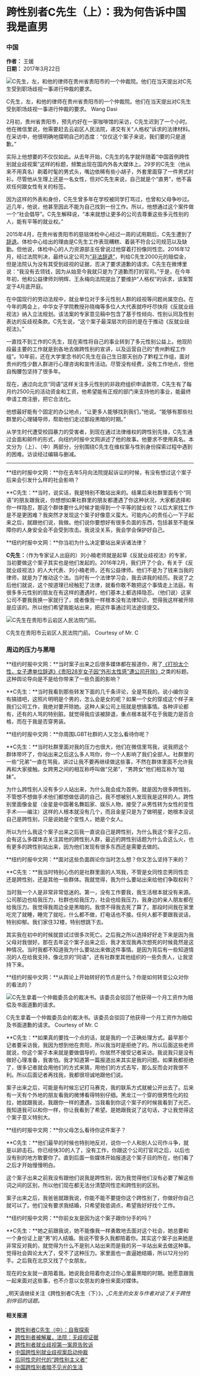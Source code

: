 # 跨性别者C先生（上）：我为何告诉中国我是直男

### 中国

**作者：** 王媛  
**日期：** 2017年3月22日  

![C先生，左，和他的律师在贵州省贵阳市的一个仲裁院。他们在当天提出对C先生受到职场歧视一事进行仲裁的要求。](https://static01.nyt.com/images/2016/04/12/world/11CHINATRANS-web1/11CHINATRANS-web1-master1050-v2.jpg)

C先生，左，和他的律师在贵州省贵阳市的一个仲裁院。他们在当天提出对C先生受到职场歧视一事进行仲裁的要求。 Wang Dasi

2月初，贵州省贵阳市，预先约好在一家咖啡馆的采访，C先生迟到了一个小时。他在微信里说，他需要赶去云岩区人民法院，递交有关“人格权”诉求的法律材料。在采访中，他很明确地摆明自己的态度：“仅仅这个案子来说，我们要的只是道歉。”

实际上他想要的不仅仅如此。从去年开始，C先生的名字就伴随着“中国首例跨性别就业歧视案”这样的标题，频繁出现在国内外各大媒体上。29岁的C先生（他从来不用真名）剃着时髦的男式头，嘴边依稀有些小胡子，外套里面穿了一件男式衬衫。尽管他从生理上还是一名女性，但对C先生来说，自己就是个“直男”，他不喜欢任何跟女性有关的标签。

因为这样的外表和身份，C先生曾多年在学校被同学打骂过，也曾和父母争吵过。近几年，他说，他甚至因此不能为自己找到一份工作。所以，他想通过这个案件做一个“社会倡导”。C先生解释说，“本来就想让更多的公司去尊重这些多元性别的人，能有平等的就业权。”

2015年4月，在贵州省贵阳市的慈铭体检中心经过一周的试用期后，C先生遭到了[辞退](http://cn.nytimes.com/china/20160412/c12chinatrans/)。体检中心给出的理由是C先生工作表现糟糕、着装不符合公司规范以及缺勤。但他说，体检中心的人力资源部主任曾说过他穿着打扮像同性恋。2016年12月，经过法院判决，最终认定公司为[“非法辞退”](http://cn.nytimes.com/china/20170103/china-transgender-lawsuit/)，判给C先生2000元的赔偿金，但是法院认为没有其受到歧视的证据，否决了要求道歉的请求。C先生在微博里说：“我没有去领钱，因为从始至今我就只是为了道歉而打的官司。”于是，在今年年初，他和公益律师刘明辉、王永梅向法院提出了要维护“人格权”的诉求，该案暂定于4月底开庭。

在中国现行的劳动法规中，就业单位对于多元性别人群的歧视等问题尚属空白。在今年的两会上，中华女子学院教授孙晓梅等多位人大代表就呼吁尽快将《反就业歧视法》纳入立法规划。该法案的专家意见稿中包含了基于性倾向、性别认同及性别表达的反歧视条款。C先生说，“这个案子最深层次的目的是在于推动《反就业歧视法》。”

一直找不到工作的C先生，现在索性将自己的事业转到了多元性别公益上。他现阶段最主要的工作就是到各地去做跨性别的宣讲，以及运营自己的“贵州黔程工作组”。10年前，还在大学里念书的C先生在自己生日那天创办了黔程工作组，面对贵州的性少数人群进行心理咨询和宣传活动。尽管没有经费，没有工作地点，但他自掏腰包坚持了很多年。

现在，通过向北京“同语”这样关注多元性别的非政府组织申请款项，C先生有了每月约2500元的活动资金和工资，他希望能有正规的部门来支持他的事业，能最终申请工商注册，把它合法化。

他想最好能有个固定的办公地点，“让更多人能够找到我们，”他说。“能够有那些社群里的心理辅导师，帮助他们走过那段黑暗的时期。”

从学生时代遭受校园暴力的受害者，到现在通过法律维权的跨性别先锋，C先生通过会面和邮件的形式，向纽约时报中文网讲述了他的故事。他要求不使用真名。本文分为（上）、（中）两部分，分别围绕C先生在维权案与性别身份探索过程中遇到的困难。访谈经过编辑与删减。

---

**纽约时报中文网：**你在去年5月向法院提起诉讼的时候，有没有想过这个案子后来会引发什么样的社会影响？

**C先生：**当时，说实话，我是特别不敢站出来的。结果后来社群里面有个“同语”的朋友跟我说，你想想如果社群里的朋友都遭遇了你这种状况，大家都选择和你一样隐忍，那这个群体要什么时候才能得到一个平等的就业权？以后大家找工作是不是更困难？我突然才发现这个案子好像意义蛮大。可能内心的责任心一下子起来之后，就跟他们说，我做。他们说你要想好有很多负面的东西，包括甚至不能保障你的人身安全会不会受到攻击。我说没关系，我会学会保护好自己。

**纽约时报中文网：**你当初为什么决定要站出来诉诸法律？

**C先生：**（作为专家证人出庭的）刘小楠老师就是起草《反就业歧视法》的专家，当初要做这个案子其实也是他们发起的。2016年2月，我们开了个会，有关于《反就业歧视法》的人大代表、刘小楠老师，还有公益律师。他们不是为了钱来当我的律师，就是为了推动这个法。当时有一个法律学习会，我去讲我的经历。我说了之后他们就说，这个按道理已经触犯了法律，就看你敢不敢把这个事情走上法庭。有很多多元性别的朋友在有这样的遭遇时，他们基本上都选择隐忍。（他们说）这家公司不要我我换一家就行了，或者像我一样根本没有法律知识，觉得我这样被开除是应该的。所以他们希望我能站出来，把这件事通过司法途径提交。

![C先生在贵阳市云岩区人民法院门前。](https://static01.nyt.com/images/2017/03/21/admin/cn-trans4/cn-trans4-jumbo.jpg)

C先生在贵阳市云岩区人民法院门前。 Courtesy of Mr. C

### 周边的压力与黑暗

**纽约时报中文网：**当时案子出来之后很多媒体都在报道你，用了[《打扮太个性，女子遭单位辞退》](http://www.gywb.cn/content/2016-03/10/content_4681590.htm)[《贵阳28岁女子因“外形太性感”遭公司开除》](http://gz.people.com.cn/n2/2016/0310/c361324-27908506-2.html)之类的标题。这种舆论导向是不是给你带来了一些负面的影响？

**C先生：**当时我看到那些转发下面的几千条评论，全是骂我的。说小编你没有搞错吧，这照片明明是个男的，怎么会是女的呢？如果一个女的穿成这个样子来我们公司工作，我绝对要开除她。这种人来公司上班就是想搞事情。各种评论都有，还有的人骂的特别脏。就觉得我应该被辞退，重点根本就不在于我能力是否合格，而在于我是否穿男装。

**纽约时报中文网：**你周围LGBT社群的人又怎么看待你呢？

**C先生：**当时社群里面对我的压力也很大，他们在微信里骂我，说我把这个群体带坏了，你站出来之后这么多人骂你，你一个人影响了我们全部人。社群里的一些“兄弟”一直在骂我，讲过让我不要再继续做这些事，不然在群体里面不允许我再和大家接触。女跨男之间的相互称呼叫做“兄弟”，“男跨女”他们相互称为“姐妹”。

为什么跨性别人没有多少人站出来，为什么我会成为首例，就是因为很多跨性别，不管想不想做手术他们都想做低调的自己，我不想被别人发现我是这样的人。跨性别里面像金星（金星是中国著名舞蹈家、娱乐人物，接受了从男性转为女性的变性手术——编注）这样的人根本就没有几个，而且金星只是为了做明星，她根本没说自己是跨性别，只是说她是个变性人，她是个女人。

所以为什么我这个案子出来之后我一直说自己是跨性别，为什么我这个案子之后，会有这么多媒体去关注其他的跨性别人群，最近的跨性别话题为什么会这么火，也有更多的跨性别站出来，因为他们发现有很多东西还是需要去做的。

**纽约时报中文网：**面对这些负面舆论你当时怎么想？你又怎么坚持下来的？

**C先生：**我当时特别心伤的是社群里面的人骂我，不管是女同性恋男同性恋还是跨性别，还是其他一些群体。我就觉得，我为什么要站出来给他们争取权利？

当时我一个人是非常非常低迷的。第一，没有工作要我，我生活根本就没有来源。公司那边也给我压力，社群也给我压力，社会也给我压力，我身边的亲人朋友都在给我压力。我觉得我周边全是黑暗的。我恨不得我去死了算了。那段时间我在家里吃完了就睡，睡完了就吃，什么都不做，打电话也不接。任何人都不要跟我说话，特别抑郁。我们家住32楼，特别想跳下去。

其实我在初中的时候就尝试过很多次死亡。之后我之所以选择好好走下来是因为我父母对我很好。那在去年这个案子出来之后，我才发现我再次想死的时候竟然是这种情况。当时我都不知道我为什么要站出来做这件事情。是因为背后有一些知道情况的人在给我支持，像北京的“同语”，还有社群里其他组织的一些负责人，让我坚持下来。

**纽约时报中文网：**从舆论上开始转好的节点是什么？你是如何转变公众对你的看法的？

![C先生拿着一个仲裁委员会的裁决书。该委员会驳回了他获得一个月工资作为赔偿及书面道歉的请求。](https://static01.nyt.com/images/2016/05/11/world/11chinagender/11chinagender-jumbo-v2.jpg)

C先生拿着一个仲裁委员会的裁决书。该委员会驳回了他获得一个月工资作为赔偿及书面道歉的请求。 Courtesy of Mr. C

**C先生：**如果真的要找一个点的话，就是我的一个正确处理方式。最早那个记者要采访我，我因为想到他在贵阳，所以我当时是拒绝了的。所以后面这些老师就说，你这个案子本来就是要做倡导的，你居然不接受记者采访。我说我只是没有做好心理准备，我害怕。我才知道第一篇报道出来其实是我的问题。如果我都拒绝了，很多记者就会用他们的方式来猜，用他们的方式去写，那么反而会对我很不利。所以后面记者再找我，我都很坦诚地跟他们说。

案子出来之后，可能是有时候忘记打马赛克，我的联系方式就被公开出去了。后来有一天有个外地的朋友看我的微博看得特别仔细。黑龙江一个穿的很男性化的拉拉，她就跟我说，我跟你一样的遭遇，当我看到你这个案子的时候我看到了光芒。我知道我可以和你一样，你让我看到了希望。是她跟我说了这句话，才让我觉得这个案子意义特别大。

**纽约时报中文网：**你父母怎么看待你这件案子？

**C先生：**他们最早的时候也特别地反对，说你一个人和别人公司作斗争，就是以卵击石。你已经快30的人了，没有工作，你跟这个公司打官司之后，以后也没有别的地方敢要你了。直到后面一些媒体开始报道这个案子目的所在，他们看了之后才开始慢慢明白。

这个案子出来之前我没有跟他们说我是跨性别，因为我觉得他们没有必要了解这些词之间的区别，所以他们现在都无法分清楚同性恋和跨性别的区别。

案子出来之后，我爸爸就跟我说，你能不能不要提你这个跨性别了，你做好你自己就可以了。他们没有要求我结婚，只希望我低调点，希望我好好找个工作。

**纽约时报中文网：**你前女友是因为这个案子跟你分手的吗？

**C先生：**她之前跟我说，她不能像我一样勇敢地去面对这个社会，她总要和一个身份证上是“男”的人结婚。我说不管多久我都陪着你。其实这个案子出来她是非常反对我的，就觉得为什么不是别人站出来而是我的另一半站出来去做这种事。觉得社会舆论太大了，受不了这种压力。家里面也一直逼她结婚，所以12月分的手。之后我在北京又找了个女朋友。

现在的女友就一直陪着我。她说我会陪着你走过你心里最黑暗的时期。她愿意跟我一起来面对这些事，也不介意以女朋友的身份来面对媒体。

_明天请继续关注《跨性别者C先生（下）》，__C先生的女友与作者对谈了关于跨性别伴侣的话题。_

#### 相关报道

-   [跨性别者C先生（中）：自我探索](http://cn.nytimes.com/china/20170322/transgender-china-2/)
-   [跨性别者被解雇，法院：无歧视证据](http://cn.nytimes.com/china/20170103/china-transgender-lawsuit/)
-   [跨性别者就业歧视第一案原告败诉](http://cn.nytimes.com/china/20160511/c11chinagender/)
-   [中国跨性别就业歧视案启动仲裁](http://cn.nytimes.com/china/20160412/c12chinatrans/)
-   [后同性恋时代的“跨性别主义者”](http://cn.nytimes.com/lifestyle/20130826/c26lgbt/)
-   [中国跨性别者暗不见光的生活](http://cn.nytimes.com/china/20150128/c28transgender/)